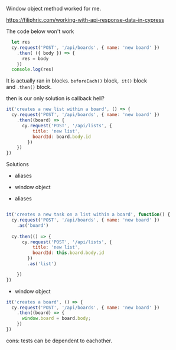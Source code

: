 Window object method worked for me.

https://filiphric.com/working-with-api-response-data-in-cypress

The code below won't work
```js
  let res
  cy.request('POST', '/api/boards', { name: 'new board' })
    .then( ({ body }) => {
      res = body
    })
  console.log(res)
```

It is actually ran in blocks. 
`beforeEach()` block, 
`it()` block 
and `.then()` block.


then is our only solution is callback hell?

```js
it('creates a new list within a board', () => {
  cy.request('POST', '/api/boards', { name: 'new board' })
    .then((board) => {
      cy.request('POST', '/api/lists', {
          title: 'new list',
          boardId: board.body.id
        })
    })
})
```

Solutions
- aliases
- window object


- aliases
```js

it('creates a new task on a list within a board', function() {
  cy.request('POST', '/api/boards', { name: 'new board' })
    .as('board')
    
  cy.then(() => {
      cy.request('POST', '/api/lists', {
          title: 'new list',
          boardId: this.board.body.id
        })
        .as('list')

    })
})
```

- window object
```js
it('creates a board', () => {
  cy.request('POST', '/api/boards', { name: 'new board' })
    .then((board) => {
      window.board = board.body;
    })
})
```

cons:
tests can be dependent to eachother.